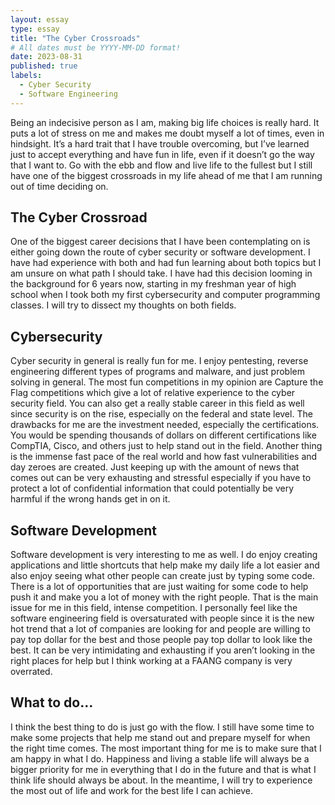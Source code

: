 ```yaml
---
layout: essay
type: essay
title: "The Cyber Crossroads"
# All dates must be YYYY-MM-DD format!
date: 2023-08-31
published: true
labels:
  - Cyber Security
  - Software Engineering
---
```


Being an indecisive person as I am, making big life choices is really hard. It puts a lot of stress on me and makes me doubt myself a lot of times, even in hindsight. It’s a hard trait that I have trouble overcoming, but I’ve learned just to accept everything and have fun in life, even if it doesn’t go the way that I want to. Go with the ebb and flow and live life to the fullest but I still have one of the biggest crossroads in my life ahead of me that I am running out of time deciding on.

## The Cyber Crossroad
	
 One of the biggest career decisions that I have been contemplating on is either going down the route of cyber security or software development. I have had experience with both and had fun learning about both topics but I am unsure on what path I should take. I have had this decision looming in the background for 6 years now, starting in my freshman year of high school when I took both my first cybersecurity and computer programming classes. I will try to dissect my thoughts on both fields.

## Cybersecurity
	
 Cyber security in general is really fun for me. I enjoy pentesting, reverse engineering different types of programs and malware, and just problem solving in general. The most fun competitions in my opinion are Capture the Flag competitions which give a lot of relative experience to the cyber security field. You can also get a really stable career in this field as well since security is on the rise, especially on the federal and state level. The drawbacks for me are the investment needed, especially the certifications. You would be spending thousands of dollars on different certifications like CompTIA, Cisco, and others just to help stand out in the field. Another thing is the immense fast pace of the real world and how fast vulnerabilities and day zeroes are created. Just keeping up with the amount of news that comes out can be very exhausting and stressful especially if you have to protect a lot of confidential information that could potentially be very harmful if the wrong hands get in on it. 

## Software Development
	
 Software development is very interesting to me as well. I do enjoy creating applications and little shortcuts that help make my daily life a lot easier and also enjoy seeing what other people can create just by typing some code. There is a lot of opportunities that are just waiting for some code to help push it and make you a lot of money with the right people. That is the main issue for me in this field, intense competition. I personally feel like the software engineering field is oversaturated with people since it is the new hot trend that a lot of companies are looking for and people are willing to pay top dollar for the best and those people pay top dollar to look like the best. It can be very intimidating and exhausting if you aren’t looking in the right places for help but I think working at a FAANG company is very overrated.

## What to do…
	
 I think the best thing to do is just go with the flow. I still have some time to make some projects that help me stand out and prepare myself for when the right time comes. The most important thing for me is to make sure that I am happy in what I do. Happiness and living a stable life will always be a bigger priority for me in everything that I do in the future and that is what I think life should always be about. In the meantime, I will try to experience the most out of life and work for the best life I can achieve.
